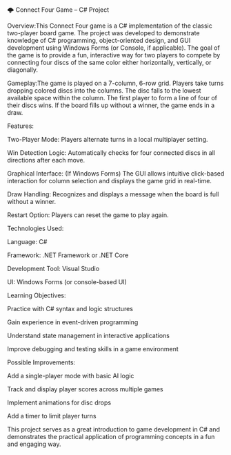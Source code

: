 🌩 Connect Four Game – C# Project

Overview:This Connect Four game is a C# implementation of the classic two-player board game. The project was developed to demonstrate knowledge of C# programming, object-oriented design, and GUI development using Windows Forms (or Console, if applicable). The goal of the game is to provide a fun, interactive way for two players to compete by connecting four discs of the same color either horizontally, vertically, or diagonally.

Gameplay:The game is played on a 7-column, 6-row grid. Players take turns dropping colored discs into the columns. The disc falls to the lowest available space within the column. The first player to form a line of four of their discs wins. If the board fills up without a winner, the game ends in a draw.

Features:

Two-Player Mode: Players alternate turns in a local multiplayer setting.

Win Detection Logic: Automatically checks for four connected discs in all directions after each move.

Graphical Interface: (If Windows Forms) The GUI allows intuitive click-based interaction for column selection and displays the game grid in real-time.

Draw Handling: Recognizes and displays a message when the board is full without a winner.

Restart Option: Players can reset the game to play again.

Technologies Used:

Language: C#

Framework: .NET Framework or .NET Core

Development Tool: Visual Studio

UI: Windows Forms (or console-based UI)

Learning Objectives:

Practice with C# syntax and logic structures

Gain experience in event-driven programming

Understand state management in interactive applications

Improve debugging and testing skills in a game environment

Possible Improvements:

Add a single-player mode with basic AI logic

Track and display player scores across multiple games

Implement animations for disc drops

Add a timer to limit player turns

This project serves as a great introduction to game development in C# and demonstrates the practical application of programming concepts in a fun and engaging way.
